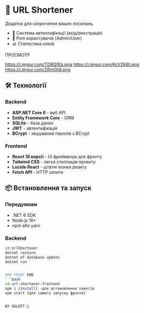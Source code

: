 # 🔗 URL Shortener

Додаток для скорочення ваших посилань.

- 🔐 Система автентифікації (вхід/реєстрація)
- 👥 Ролі користувачів (Admin/User)
- 📊 Статистика кліків

ПРОСМОТР

https://i.imgur.com/TDBQfEb.png
https://i.imgur.com/KcVZK8t.png
https://i.imgur.com/2Rnt0h8.png


## 🛠️ Технології

### Backend
- **ASP.NET Core 6** - веб API
- **Entity Framework Core** - ORM
- **SQLite** - база даних
- **JWT** - автентифікація
- **BCrypt** - хешування паролів з BCrypt

### Frontend
- **React 18 версії** - UI фреймворк для фронту
- **Tailwind CSS** - легка стилізація проекту
- **Lucide React** - штатні іконки реакту
- **Fetch API** - HTTP запити

## 📦 Встановлення та запуск

### Передумови
- .NET 6 SDK
- Node.js 16+
- npm або yarn

### Backend
```bash
cd UrlShortener
dotnet restore
dotnet ef database update
dotnet run


### FRONT END
```bash
cd url-shortener-frontend
npm i (install) -для встановлення пакетів
npm start (для самого запуску фронта)


BY GGLUTT 💖
